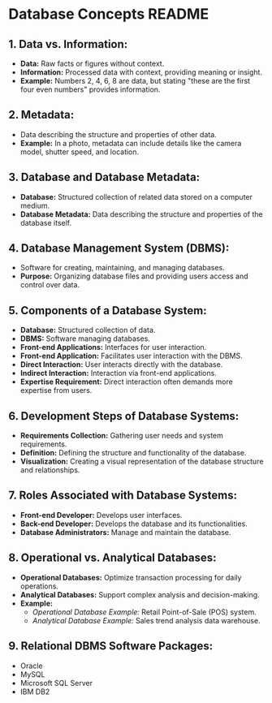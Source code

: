# Database Concepts README

## 1. Data vs. Information:
- **Data:** Raw facts or figures without context.
- **Information:** Processed data with context, providing meaning or insight.
- **Example:** Numbers 2, 4, 6, 8 are data, but stating "these are the first four even numbers" provides information.

## 2. Metadata:
- Data describing the structure and properties of other data.
- **Example:** In a photo, metadata can include details like the camera model, shutter speed, and location.

## 3. Database and Database Metadata:
- **Database:** Structured collection of related data stored on a computer medium.
- **Database Metadata:** Data describing the structure and properties of the database itself.

## 4. Database Management System (DBMS):
- Software for creating, maintaining, and managing databases.
- **Purpose:** Organizing database files and providing users access and control over data.

## 5. Components of a Database System:
- **Database:** Structured collection of data.
- **DBMS:** Software managing databases.
- **Front-end Applications:** Interfaces for user interaction.
- **Front-end Application:** Facilitates user interaction with the DBMS.
- **Direct Interaction:** User interacts directly with the database.
- **Indirect Interaction:** Interaction via front-end applications.
- **Expertise Requirement:** Direct interaction often demands more expertise from users.

## 6. Development Steps of Database Systems:
- **Requirements Collection:** Gathering user needs and system requirements.
- **Definition:** Defining the structure and functionality of the database.
- **Visualization:** Creating a visual representation of the database structure and relationships.

## 7. Roles Associated with Database Systems:
- **Front-end Developer:** Develops user interfaces.
- **Back-end Developer:** Develops the database and its functionalities.
- **Database Administrators:** Manage and maintain the database.

## 8. Operational vs. Analytical Databases:
- **Operational Databases:** Optimize transaction processing for daily operations.
- **Analytical Databases:** Support complex analysis and decision-making.
- **Example:**
  - *Operational Database Example:* Retail Point-of-Sale (POS) system.
  - *Analytical Database Example:* Sales trend analysis data warehouse.

## 9. Relational DBMS Software Packages:
- Oracle
- MySQL
- Microsoft SQL Server
- IBM DB2

